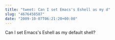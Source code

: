 ```yaml
---
title: "tweet: Can I set Emacs's Eshell as my d"
slug: "4676458587"
date: "2009-10-07T06:21:20+00:00"
---
```

Can I set Emacs's Eshell as my default shell?